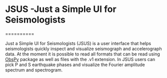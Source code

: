 # JSUS -Just a Simple UI for Seismologists
==========

Just a Simple UI for Seismologists (JSUS) is a user interface that helps seismologists quickly inspect 
and visualize seismograph and accelerograph data. At the moment it is possible to read all formats that 
can be read using [ObsPy](https://docs.obspy.org/) package as well as files with the .v1 extension.
In JSUS users can pick P and S earthquake phases and visualize the Fourier amplitude spectrum and spectrogram.
